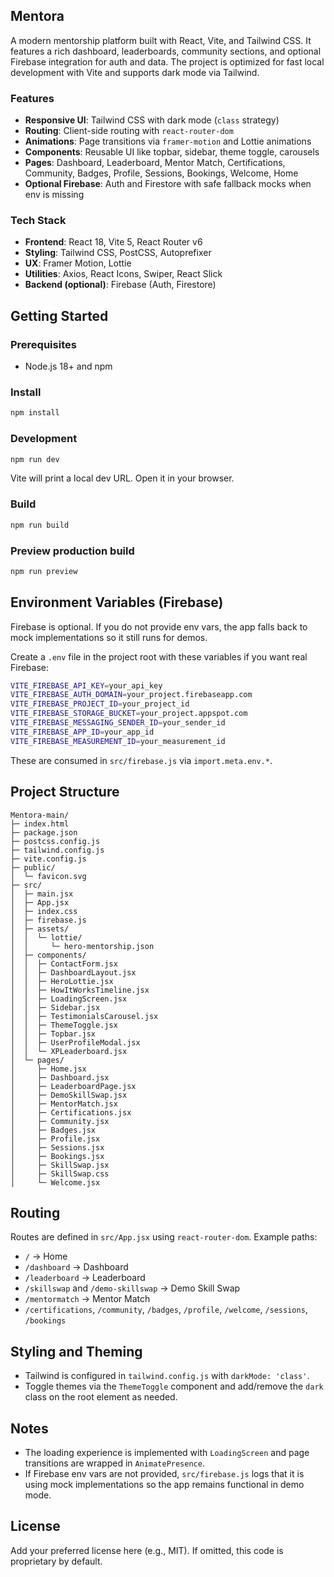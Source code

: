 ## Mentora

A modern mentorship platform built with React, Vite, and Tailwind CSS. It features a rich dashboard, leaderboards, community sections, and optional Firebase integration for auth and data. The project is optimized for fast local development with Vite and supports dark mode via Tailwind.

### Features
- **Responsive UI**: Tailwind CSS with dark mode (`class` strategy)
- **Routing**: Client-side routing with `react-router-dom`
- **Animations**: Page transitions via `framer-motion` and Lottie animations
- **Components**: Reusable UI like topbar, sidebar, theme toggle, carousels
- **Pages**: Dashboard, Leaderboard, Mentor Match, Certifications, Community, Badges, Profile, Sessions, Bookings, Welcome, Home
- **Optional Firebase**: Auth and Firestore with safe fallback mocks when env is missing

### Tech Stack
- **Frontend**: React 18, Vite 5, React Router v6
- **Styling**: Tailwind CSS, PostCSS, Autoprefixer
- **UX**: Framer Motion, Lottie
- **Utilities**: Axios, React Icons, Swiper, React Slick
- **Backend (optional)**: Firebase (Auth, Firestore)

## Getting Started

### Prerequisites
- Node.js 18+ and npm

### Install
```bash
npm install
```

### Development
```bash
npm run dev
```
Vite will print a local dev URL. Open it in your browser.

### Build
```bash
npm run build
```

### Preview production build
```bash
npm run preview
```

## Environment Variables (Firebase)
Firebase is optional. If you do not provide env vars, the app falls back to mock implementations so it still runs for demos.

Create a `.env` file in the project root with these variables if you want real Firebase:
```bash
VITE_FIREBASE_API_KEY=your_api_key
VITE_FIREBASE_AUTH_DOMAIN=your_project.firebaseapp.com
VITE_FIREBASE_PROJECT_ID=your_project_id
VITE_FIREBASE_STORAGE_BUCKET=your_project.appspot.com
VITE_FIREBASE_MESSAGING_SENDER_ID=your_sender_id
VITE_FIREBASE_APP_ID=your_app_id
VITE_FIREBASE_MEASUREMENT_ID=your_measurement_id
```
These are consumed in `src/firebase.js` via `import.meta.env.*`.

## Project Structure
```
Mentora-main/
├─ index.html
├─ package.json
├─ postcss.config.js
├─ tailwind.config.js
├─ vite.config.js
├─ public/
│  └─ favicon.svg
├─ src/
│  ├─ main.jsx
│  ├─ App.jsx
│  ├─ index.css
│  ├─ firebase.js
│  ├─ assets/
│  │  └─ lottie/
│  │     └─ hero-mentorship.json
│  ├─ components/
│  │  ├─ ContactForm.jsx
│  │  ├─ DashboardLayout.jsx
│  │  ├─ HeroLottie.jsx
│  │  ├─ HowItWorksTimeline.jsx
│  │  ├─ LoadingScreen.jsx
│  │  ├─ Sidebar.jsx
│  │  ├─ TestimonialsCarousel.jsx
│  │  ├─ ThemeToggle.jsx
│  │  ├─ Topbar.jsx
│  │  ├─ UserProfileModal.jsx
│  │  └─ XPLeaderboard.jsx
│  └─ pages/
│     ├─ Home.jsx
│     ├─ Dashboard.jsx
│     ├─ LeaderboardPage.jsx
│     ├─ DemoSkillSwap.jsx
│     ├─ MentorMatch.jsx
│     ├─ Certifications.jsx
│     ├─ Community.jsx
│     ├─ Badges.jsx
│     ├─ Profile.jsx
│     ├─ Sessions.jsx
│     ├─ Bookings.jsx
│     ├─ SkillSwap.jsx
│     ├─ SkillSwap.css
│     └─ Welcome.jsx
```

## Routing
Routes are defined in `src/App.jsx` using `react-router-dom`. Example paths:
- `/` → Home
- `/dashboard` → Dashboard
- `/leaderboard` → Leaderboard
- `/skillswap` and `/demo-skillswap` → Demo Skill Swap
- `/mentormatch` → Mentor Match
- `/certifications`, `/community`, `/badges`, `/profile`, `/welcome`, `/sessions`, `/bookings`

## Styling and Theming
- Tailwind is configured in `tailwind.config.js` with `darkMode: 'class'`.
- Toggle themes via the `ThemeToggle` component and add/remove the `dark` class on the root element as needed.

## Notes
- The loading experience is implemented with `LoadingScreen` and page transitions are wrapped in `AnimatePresence`.
- If Firebase env vars are not provided, `src/firebase.js` logs that it is using mock implementations so the app remains functional in demo mode.

## License
Add your preferred license here (e.g., MIT). If omitted, this code is proprietary by default.
